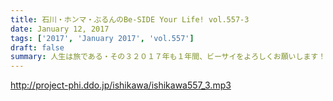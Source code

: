 ```yaml
---
title: 石川・ホンマ・ぶるんのBe-SIDE Your Life! vol.557-3
date: January 12, 2017
tags: ['2017', 'January 2017', 'vol.557']
draft: false
summary: 人生は旅である・その３２０１７年も１年間、ビーサイをよろしくお願いします！ SAITO
---
```


http://project-phi.ddo.jp/ishikawa/ishikawa557_3.mp3